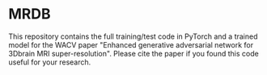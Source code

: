 # MRDB
This repository contains the full training/test code in PyTorch and a trained model for the WACV paper "Enhanced generative adversarial network for 3Dbrain MRI super-resolution". Please cite the paper if you found this code useful for your research. 
